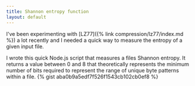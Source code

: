 ```yaml
---
title: Shannon entropy function
layout: default
---
```

I've been experimenting with [LZ77]({% link compression/lz77/index.md %}) a lot recently and I needed a quick way to measure the entropy of a given input file.

I wrote this quick Node.js script that measures a files Shannon entropy. It returns a value between 0 and 8 that theoretically represents the minimum number of bits required to represent the range of unique byte patterns within a file.
{% gist aba0b9a5edf7f526f1543cb102cb0ef8 %}
